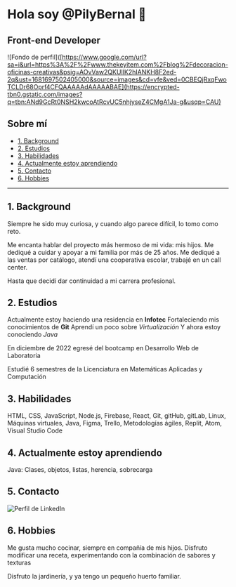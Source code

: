 #     Hola soy @PilyBernal 👋 
##    Front-end Developer

![Fondo de perfil]([https://www.google.com/url?sa=i&url=https%3A%2F%2Fwww.thekeyitem.com%2Fblog%2Fdecoracion-oficinas-creativas&psig=AOvVaw2QKUlIK2hIANKH8F2ed-2q&ust=1681697502405000&source=images&cd=vfe&ved=0CBEQjRxqFwoTCLDr68Oprf4CFQAAAAAdAAAAABAE](https://encrypted-tbn0.gstatic.com/images?q=tbn:ANd9GcRt0NSH2kwcoAtRcvUC5nhjyseZ4CMgA1Ja-g&usqp=CAU)

## Sobre mí 

* [1. Background](#1-background)
* [2. Estudios](#2-estudios)
* [3. Habilidades](#3-habilidades)
* [4. Actualmente estoy aprendiendo](#4-actualmente-estoy-aprendiendo)
* [5. Contacto](#5-contacto)
* [6. Hobbies](#6-hobbies)

***

## 1. Background

Siempre he sido muy curiosa, y cuando algo parece difícil, lo tomo como reto.

Me encanta hablar del proyecto más hermoso de mi vida: mis hijos.
Me dediqué a cuidar y apoyar a mi familia por más de 25 años.
Me dediqué a las ventas por catálogo, atendí una cooperativa escolar, trabajé en un call center.

Hasta que decidí dar continuidad a mi carrera profesional.

## 2. Estudios

Actualmente estoy haciendo una residencia en **Infotec**
Fortaleciendo mis conocimientos de **Git**
Aprendí un poco sobre *Virtualización*
Y ahora estoy conociendo *Java*

En diciembre de 2022 egresé del bootcamp en Desarrollo Web de Laboratoria

Estudié 6 semestres de la Licenciatura en Matemáticas Aplicadas y Computación

## 3. Habilidades

HTML, CSS, JavaScript, Node.js, Firebase, React, Git, gitHub, gitLab, Linux, Máquinas virtuales, Java, Figma, Trello, Metodologías ágiles, Replit, Atom, Visual Studio Code

## 4. Actualmente estoy aprendiendo

Java: Clases, objetos, listas, herencia, sobrecarga

## 5. Contacto

![Perfil de LinkedIn](https://www.linkedin.com/in/pilybernal/)

## 6. Hobbies

Me gusta mucho cocinar, siempre en compañía de mis hijos.
Disfruto modificar una receta, experimentando con la combinación de sabores y texturas

Disfruto la jardinería, y ya tengo un pequeño huerto familiar.
